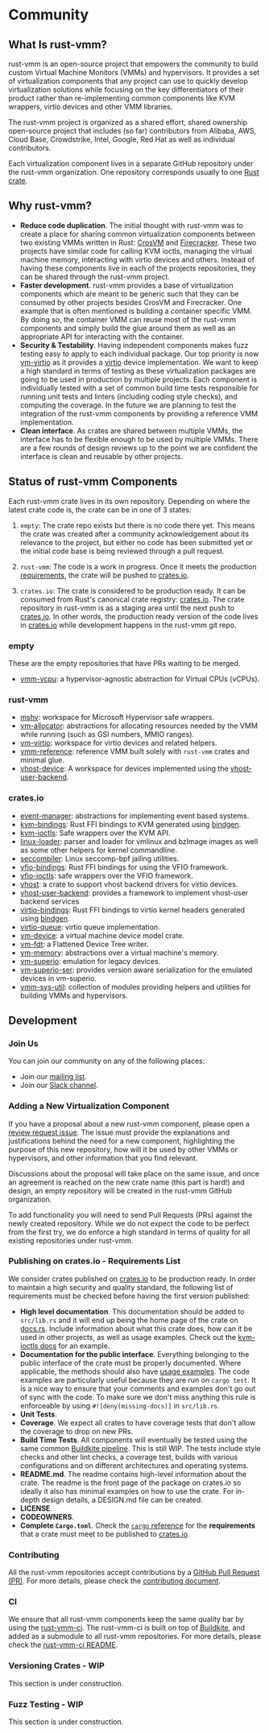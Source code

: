 # Community

## What Is rust-vmm?

rust-vmm is an open-source project that empowers the community to build custom
Virtual Machine Monitors (VMMs) and hypervisors. It provides a set of
virtualization components that any project can use to quickly develop
virtualization solutions while focusing on the key differentiators of their
product rather than re-implementing common components like KVM wrappers, virtio
devices and other VMM libraries.

The rust-vmm project is organized as a shared effort, shared ownership
open-source project that includes (so far) contributors from Alibaba, AWS,
Cloud Base, Crowdstrike, Intel, Google, Red Hat as well as individual
contributors.

Each virtualization component lives in a separate GitHub repository under the
rust-vmm organization. One repository corresponds usually to one
[Rust crate](https://doc.rust-lang.org/stable/book/ch07-01-packages-and-crates.html).

## Why rust-vmm?

- **Reduce code duplication**. The initial thought with rust-vmm was to create
  a place for sharing common virtualization components between two existing
  VMMs written in Rust:
  [CrosVM](https://chromium.googlesource.com/chromiumos/platform/crosvm/) and
  [Firecracker](https://github.com/firecracker-microvm/firecracker/). These
  two projects have similar code for calling KVM ioctls, managing the
  virtual machine memory, interacting with virtio devices and others. Instead
  of having these components live in each of the projects repositories, they
  can be shared through the rust-vmm project.
- **Faster development**. rust-vmm provides a base of virtualization components
  which are meant to be generic such that they can be consumed by other
  projects besides CrosVM and Firecracker. One example that is often mentioned
  is building a container specific VMM. By doing so, the container VMM can
  reuse most of the rust-vmm components and simply build the glue around them
  as well as an appropriate API for interacting with the container.
- **Security & Testability**. Having independent components makes fuzz testing
  easy to apply to each individual package. Our top priority is now
  [vm-virtio](https://github.com/rust-vmm/vm-virtio) as it provides a
  [virtio](https://www.oasis-open.org/committees/tc_home.php?wg_abbrev=virtio)
  device implementation. We want to keep a high standard in terms of testing
  as these virtualization packages are going to be used in production by
  multiple projects. Each component is individually tested with a set of
  common build time tests responsible for running unit tests and linters
  (including coding style checks), and computing the coverage. In the future
  we are planning to test the integration of the rust-vmm components by
  providing a reference VMM implementation.
- **Clean interface**. As crates are shared between multiple VMMs, the interface has to be
  flexible enough to be used by multiple VMMs. There are a few rounds of design
  reviews up to the point we are confident the interface is clean and reusable
  by other projects.

## Status of rust-vmm Components

Each rust-vmm crate lives in its own repository. Depending on where the
latest crate code is, the crate can be in one of 3 states:

1. `empty`: The crate repo exists but there is no code there yet. This
   means the crate was created after a community acknowledgement about its
   relevance to the project, but either no code has been submitted yet or
   the initial code base is being reviewed through a pull request.

1. `rust-vmm`: The code is a work in progress. Once it meets the production
   [requirements](#publishing-on-cratesio---requirements-list), the crate
   will be pushed to [crates.io](https://crates.io).

1. `crates.io`: The crate is considered to be production ready. It can be
   consumed from Rust's canonical crate registry:
   [crates.io](https://crates.io). The crate repository in rust-vmm
   is as a staging area until the next push to [crates.io](https://crates.io).
   In other words, the production ready version of the code lives in
   [crates.io](https://crates.io) while development happens in the rust-vmm
   git repo.

### empty

These are the empty repositories that have PRs waiting to be merged.

- [vmm-vcpu](https://github.com/rust-vmm/vmm-vcpu/): a hypervisor-agnostic
  abstraction for Virtual CPUs (vCPUs).

### rust-vmm

- [mshv](https://github.com/rust-vmm/mshv): workspace for Microsoft Hypervisor
  safe wrappers.
- [vm-allocator](https://github.com/rust-vmm/vm-allocator): abstractions for
  allocating resources needed by the VMM while running (such as GSI numbers,
  MMIO ranges).
- [vm-virtio](https://github.com/rust-vmm/vm-virtio): workspace for virtio
  devices and related helpers.
- [vmm-reference](https://github.com/rust-vmm/vmm-reference): reference VMM
  built solely with `rust-vmm` crates and minimal glue.
- [vhost-device](https://github.com/rust-vmm/vhost-device): A workspace for
  devices implemented using the
  [vhost-user-backend](https://github.com/rust-vmm/vhost-user-backend).

### crates.io

- [event-manager](https://crates.io/crates/event-manager): abstractions
  for implementing event based systems.
- [kvm-bindings](https://crates.io/crates/kvm-bindings): Rust FFI bindings
  to KVM generated using [bindgen](https://crates.io/crates/bindgen).
- [kvm-ioctls](https://crates.io/crates/kvm-ioctls): Safe wrappers over the
  KVM API.
- [linux-loader](https://crates.io/crates/linux-loader): parser and loader
  for vmlinux and bzImage images as well as some other helpers for kernel
  commandline.
- [seccompiler](https://crates.io/crates/seccompiler): Linux seccomp-bpf
  jailing utilities.
- [vfio-bindings](https://crates.io/crates/vfio-bindings):
  Rust FFI bindings for using the VFIO framework.
- [vfio-ioctls](https://crates.io/crates/vfio-ioctls):
  safe wrappers over the VFIO framework.
- [vhost](https://crates.io/crates/vhost): a crate to support vhost backend
  drivers for virtio devices.
- [vhost-user-backend](https://crates.io/crates/vhost-user-backend): provides
  a framework to implement vhost-user backend services
- [virtio-bindings](https://crates.io/crates/virtio-bindings): Rust FFI
  bindings to virtio kernel headers generated using
  [bindgen](https://crates.io/crates/bindgen).
- [virtio-queue](https://crates.io/crates/virtio-queue):
  virtio queue implementation.
- [vm-device](https://crates.io/crates/vm-device): a virtual machine device
  model crate.
- [vm-fdt](https://crates.io/crates/vm-fdt): a Flattened Device Tree writer.
- [vm-memory](https://crates.io/crates/vm-memory): abstractions over a
  virtual machine's memory.
- [vm-superio](https://crates.io/crates/vm-superio): emulation for legacy
  devices.
- [vm-superio-ser](https://crates.io/crates/vm-superio-ser): provides version
  aware serialization for the emulated devices in vm-superio.
- [vmm-sys-util](https://crates.io/crates/vmm-sys-util/): collection of
  modules providing helpers and utilities for building VMMs and hypervisors.

## Development

### Join Us

You can join our community on any of the following places:

* Join our
  [mailing list](http://lists.opendev.org/cgi-bin/mailman/listinfo/rust-vmm).
* Join our
  [Slack channel](https://join.slack.com/t/rust-vmm/shared_invite/enQtODAxMzA2ODIyMTc2LWRhYjIwZmQ0YzUxODJlMTRhZWU2ZDBjYmJiNzBmOWVmYjg4MjY5YWRjYjM0YzQ5YzgyMTBmYzNlMjMzYmZlODU).

### Adding a New Virtualization Component

If you have a proposal about a new rust-vmm component, please open a
[review request issue](https://github.com/rust-vmm/community/issues/new?assignees=&labels=&template=new-crate-request.md&title=Crate+Addition+Request).
The issue must provide the explanations and justifications behind the need for
a new component, highlighting the purpose of this new repository, how will it
be used by other VMMs or hypervisors, and other information that you find
relevant.

Discussions about the proposal will take place on the same issue, and once an
agreement is reached on the new crate name (this part is hard!) and design,
an empty repository will be created in the rust-vmm GitHub organization.

To add functionality you will need to send Pull Requests (PRs) against the
newly created repository. While we do not expect the code to be perfect from
the first try, we do enforce a high standard in terms of quality for all
existing repositories under rust-vmm.

### Publishing on crates.io - Requirements List

We consider crates published on [crates.io](https://crates.io) to be production
ready. In order to maintain a high security and quality standard, the following
list of requirements must be checked before having the first version published:

- **High level documentation**. This documentation should be added
  to `src/lib.rs` and it will end up being the home page of the crate on
  [docs.rs](https://docs.rs/). Include information about what this crate does,
  how can it be used in other projects, as well as usage examples. Check out
  the [kvm-ioctls docs](https://docs.rs/kvm-ioctls/0.1.0/kvm_ioctls/) for an
  example.
- **Documentation for the public interface**. Everything belonging to the
  public interface of the crate must be properly documented. Where applicable,
  the methods should also have
  [usage examples](https://doc.rust-lang.org/book/ch14-02-publishing-to-crates-io.html#making-useful-documentation-comments).
  The code examples are particularly useful because they are run on
  `cargo test`. It is a nice way to ensure that your comments and examples
  don't go out of sync with the code. To make sure we don't miss anything this
  rule is enforceable by using `#![deny(missing-docs)]` in `src/lib.rs`.
- **Unit Tests**.
- **Coverage**. We expect all crates to have coverage tests that don't allow
  the coverage to drop on new PRs.
- **Build Time Tests**. All components will eventually be tested using the
  same common [Buildkite pipeline](https://buildkite.com/docs/pipelines). This
  is still WIP. The tests include style checks and other lint checks, a
  coverage test, builds with various configurations and on different
  architectures and operating systems.
- **README.md**. The readme contains high-level information about the crate.
  The readme is the front page of the package on crates.io so ideally it also
  has minimal examples on how to use the crate.
  For in-depth design details, a DESIGN.md file can be created.
- **LICENSE**.
- **CODEOWNERS**.
- **Complete `Cargo.toml`**. Check the
  [`cargo` reference](https://doc.rust-lang.org/cargo/reference/publishing.html#before-publishing-a-new-crate)
  for the **requirements** that a crate must meet to be published to
  [crates.io](https://crates.io).

### Contributing

All the rust-vmm repositories accept contributions by a
[GitHub Pull Request (PR)](https://help.github.com/articles/using-pull-requests/).
For more details, please check the [contributing document](CONTRIBUTING.md).

### CI

We ensure that all rust-vmm components keep the same quality bar by using the
[rust-vmm-ci](https://github.com/rust-vmm/rust-vmm-ci/). The rust-vmm-ci is
built on top of [Buildkite](http://buildkite.com/), and added as a submodule
to all rust-vmm repositories. For more details, please check the [rust-vmm-ci
README](https://github.com/rust-vmm/rust-vmm-ci/).

### Versioning Crates - WIP

This section is under construction.

### Fuzz Testing - WIP

This section is under construction.
